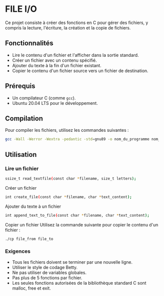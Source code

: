 # FILE I/O

Ce projet consiste à créer des fonctions en C pour gérer des fichiers, y compris la lecture, l'écriture, la création et la copie de fichiers.

## Fonctionnalités

- Lire le contenu d'un fichier et l'afficher dans la sortie standard.
- Créer un fichier avec un contenu spécifié.
- Ajouter du texte à la fin d'un fichier existant.
- Copier le contenu d'un fichier source vers un fichier de destination.

## Prérequis

- Un compilateur C (comme `gcc`).
- Ubuntu 20.04 LTS pour le développement.

## Compilation

Pour compiler les fichiers, utilisez les commandes suivantes :

```bash
gcc -Wall -Werror -Wextra -pedantic -std=gnu89 -o nom_du_programme nom_du_fichier.c
```
## Utilisation

### Lire un fichier 
```bash
ssize_t read_textfile(const char *filename, size_t letters);
```
Créer un fichier
```bash
int create_file(const char *filename, char *text_content);
```
Ajouter du texte à un fichier
```bash
int append_text_to_file(const char *filename, char *text_content);
```
Copier un fichier
Utilisez la commande suivante pour copier le contenu d'un fichier :
```bash
./cp file_from file_to
```

### Exigences
* Tous les fichiers doivent se terminer par une nouvelle ligne.
* Utiliser le style de codage Betty.
* Ne pas utiliser de variables globales.
* Pas plus de 5 fonctions par fichier.
* Les seules fonctions autorisées de la bibliothèque standard C sont malloc, free et exit.
